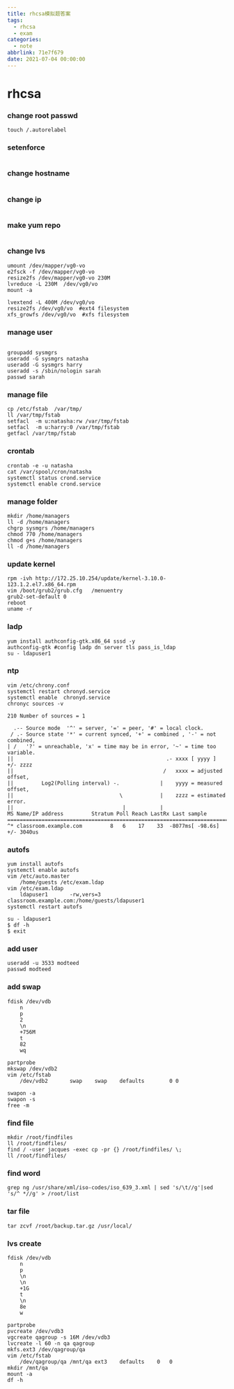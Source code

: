 ```yaml
---
title: rhcsa模拟题答案
tags:
  - rhcsa
  - exam
categories:
  - note
abbrlink: 71e7f679
date: 2021-07-04 00:00:00
---
```


# rhcsa 

### change root passwd
```shell
touch /.autorelabel
```

### setenforce
```shell
```

### change hostname
```shell
```

### change ip
```shell
```

### make yum repo
```shell
```

### change lvs
```shell
umount /dev/mapper/vg0-vo 
e2fsck -f /dev/mapper/vg0-vo
resize2fs /dev/mapper/vg0-vo 230M
lvreduce -L 230M  /dev/vg0/vo 
mount -a

lvextend -L 400M /dev/vg0/vo
resize2fs /dev/vg0/vo  #ext4 filesystem
xfs_growfs /dev/vg0/vo  #xfs filesystem
```

### manage user
```shell

groupadd sysmgrs 
useradd -G sysmgrs natasha 
useradd -G sysmgrs harry
useradd -s /sbin/nologin sarah
passwd sarah
```

### manage file 
```shell
cp /etc/fstab  /var/tmp/
ll /var/tmp/fstab
setfacl  -m u:natasha:rw /var/tmp/fstab
setfacl  -m u:harry:0 /var/tmp/fstab
getfacl /var/tmp/fstab
```

### crontab
```shell
crontab -e -u natasha
cat /var/spool/cron/natasha 
systemctl status crond.service
systemctl enable crond.service
```

### manage folder 
```shell
mkdir /home/managers 
ll -d /home/managers
chgrp sysmgrs /home/managers 
chmod 770 /home/managers
chmod g+s /home/managers
ll -d /home/managers

```

### update kernel
```shell
rpm -ivh http://172.25.10.254/update/kernel-3.10.0-123.1.2.el7.x86_64.rpm
vim /boot/grub2/grub.cfg   /menuentry 
grub2-set-default 0
reboot
uname -r
```


### ladp
```shell
yum install authconfig-gtk.x86_64 sssd -y
authconfig-gtk #config ladp dn server tls pass_is_ldap
su - ldapuser1
```

### ntp
```shell
vim /etc/chrony.conf 
systemctl restart chronyd.service 
systemctl enable  chronyd.service 
chronyc sources -v
	
210 Number of sources = 1

  .-- Source mode  '^' = server, '=' = peer, '#' = local clock.
 / .- Source state '*' = current synced, '+' = combined , '-' = not combined,
| /   '?' = unreachable, 'x' = time may be in error, '~' = time too variable.
||                                                 .- xxxx [ yyyy ] +/- zzzz
||                                                /   xxxx = adjusted offset,
||         Log2(Polling interval) -.             |    yyyy = measured offset,
||                                  \            |    zzzz = estimated error.
||                                   |           |                         
MS Name/IP address         Stratum Poll Reach LastRx Last sample
===============================================================================
^* classroom.example.com         8   6    17    33  -8077ms[ -98.6s] +/- 3040us
```


### autofs
```shell
yum install autofs
systemctl enable autofs
vim /etc/auto.master
	/home/guests /etc/exam.ldap
vim /etc/exam.ldap
	ldapuser1       -rw,vers=3      classroom.example.com:/home/guests/ldapuser1
systemctl restart autofs

su - ldapuser1
$ df -h
$ exit
```

### add user
```shell
useradd -u 3533 modteed
passwd modteed
```

### add swap
```shell
fdisk /dev/vdb
	n
	p
	2
	\n
	+756M
	t
	82
	wq

partprobe
mkswap /dev/vdb2 
vim /etc/fstab
	/dev/vdb2       swap    swap    defaults        0 0

swapon -a
swapon -s
free -m
```

### find file
```shell
mkdir /root/findfiles 
ll /root/findfiles/
find / -user jacques -exec cp -pr {} /root/findfiles/ \;
ll /root/findfiles/
```

### find word
```shell
grep ng /usr/share/xml/iso-codes/iso_639_3.xml | sed 's/\t//g'|sed 's/^ *//g' > /root/list
```

### tar file
```shell
tar zcvf /root/backup.tar.gz /usr/local/
```

### lvs create
```shell
fdisk /dev/vdb 
	n
	p
	\n
	\n
	+1G
	t
	\n
	8e
	w

partprobe 
pvcreate /dev/vdb3
vgcreate qagroup -s 16M /dev/vdb3
lvcreate -l 60 -n qa qagroup
mkfs.ext3 /dev/qagroup/qa 
vim /etc/fstab 
	/dev/qagroup/qa	/mnt/qa	ext3	defaults	0	0
mkdir /mnt/qa
mount -a
df -h
```
